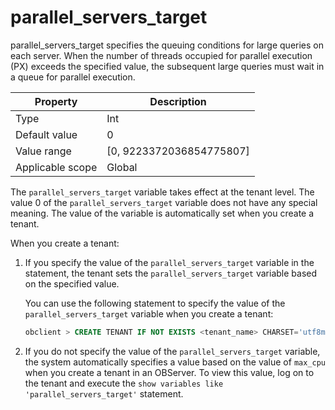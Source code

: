 # parallel_servers_target

parallel_servers_target specifies the queuing conditions for large queries on each server. When the number of threads occupied for parallel execution (PX) exceeds the specified value, the subsequent large queries must wait in a queue for parallel execution.

| **Property** | **Description** |
|--------|----------------------------|
| Type | Int |
| Default value | 0 |
| Value range | \[0, 9223372036854775807\] |
| Applicable scope | Global |

The `parallel_servers_target` variable takes effect at the tenant level.
The value 0 of the `parallel_servers_target` variable does not have any special meaning. The value of the variable is automatically set when you create a tenant.

When you create a tenant:

1. If you specify the value of the `parallel_servers_target` variable in the statement, the tenant sets the `parallel_servers_target` variable based on the specified value.

   You can use the following statement to specify the value of the `parallel_servers_target` variable when you create a tenant:

   ```sql
   obclient > CREATE TENANT IF NOT EXISTS <tenant_name> CHARSET='utf8mb4', ZONE_LIST=('zone1'), PRIMARY_ZONE='zone1', RESOURCE_POOL_LIST=('<pool_name>') set parallel_servers_target = <specified value>;
   ```

2. If you do not specify the value of the `parallel_servers_target` variable, the system automatically specifies a value based on the value of `max_cpu` when you create a tenant in an OBServer. To view this value, log on to the tenant and execute the `show variables like 'parallel_servers_target'` statement.
